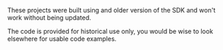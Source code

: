 These projects were built using and older version of the SDK
and won't work without being updated.

The code is provided for historical use only, you would be
wise to look elsewhere for usable code examples.
